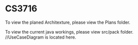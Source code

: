 CS3716
======

To view the planed Architexture, please view the Plans folder.

To view the current java workings, please view src/pack folder. //UseCaseDiagram is located here.
